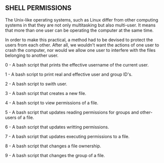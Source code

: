 SHELL PERMISSIONS 
-----------------

The Unix-like operating systems, such as Linux differ from other computing systems in that they are not only multitasking but also multi-user. It means that more than one user can be operating the computer at the same time.

In order to make this practical, a method had to be devised to protect the users from each other. After all, we wouldn't want the actions of one user to crash the computer, nor would we allow one user to interfere with the files belonging to another user.

0 - A bash script that prints the effective username of the current user.

1 - A bash script to print real and effective user and group ID's.

2 - A bash script to swith user.

3 - A bash script that creates a new file.

4 - A bash script to view permissions of a file.

5 - A bash script that updates reading permissions for groups and other-users of a file.

6 - A bash script that updates writting permissions.

7 - A bash script that updates executing permissions to a file.

8 - A bash script that changes a file ownership.

9 - A bash script that changes the group of a file.
